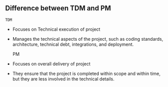 **Difference between TDM and PM**
---------------------------------

    TDM 

* Focuses on Technical execution of project

* Manages the technical aspects of the project, such as coding standards, 
  architecture, technical debt, integrations, and deployment.

    
    PM

* Focuses on overall delivery of project

* They ensure that the project is completed within scope and within time, but they are less 
   involved in the technical details.